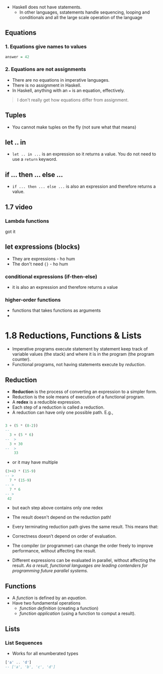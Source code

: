- Haskell does not have statements.
	- In other languages, sstatements handle sequencing, looping and conditionals and all the large scale operation of the language

## Equations

### 1. Equations give names to values

```haskell
answer = 42
```

### 2. Equations are not assignments

- There are no equations in imperative languages.
- There is no assignment in Haskell.
- In Haskell, anything with an `=` is an equation, effectively.

> I don't really get how equations differ from assignment.


## Tuples

- You cannot make tuples on the fly (not sure what that means)

## let .. in

- `let .. in ...` is an expression so it returns a value. You do not need to use a `return` keyword.

## if ... then ... else ...

- `if ... then ... else ...` is also an expression and therefore returns a value.


## 1.7 video

### Lambda functions

got it

## let expressions (blocks)

- They are expressions - ho hum
- The don't need `{}` - ho hum

### conditional expressions (if-then-else)

- it is also an expression and therefore returns a value

### higher-order functions

- functions that takes functions as arguments
- 



# 1.8 Reductions, Functions & Lists

- Imperative programs execute statement by statement keep track of variable values (the stack) and where it is in the program (the program counter).
- Functional programs, not having statements execute by *reduction*.

## Reduction

- **Reduction** is the process of converting an expression to a simpler form.
- Reduction is the sole means of execution of a functional program.
- A **redex** is a reducible expression.
- Each step of a reduction is called a reduction.
- A reduction can have only one possible path. E.g.,

```haskell

3 + (5 * (8-2))
--
  3 + (5 * 6)
--  >
  3 + 30
--  >
    33

``` 
- or it may have multiple
```haskell
(3+4) * (15-9)
-- >
  7 * (15-9)
-- >
  7 * 6
-- >
 42  
```

- but each step above contains only one redex



- The result doesn't depend on the reduction path!
- Every terminating reduction path gives the same result. This means that:
- Correctness doesn’t depend on order of evaluation.
- The compiler (or programmer) can change the order freely to improve performance, without affecting the result.
- Different expressions can be evaluated in parallel, without affecting the result. _As a result, functional languages are leading contenders for programming future parallel systems._

## Functions
- A *function* is defined by an *equation*.
- Have two fundamental operations
	- *function definition* (creating a function)
	- *function application* (using a function to comput a result).

## Lists

### List Sequences

- Works for all enumberated types

```haskell
['a' .. 'd']
-- ['a', 'b', 'c', 'd']
```


